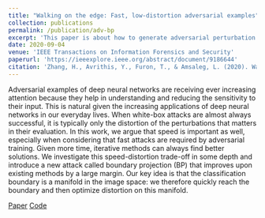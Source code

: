 ```yaml
---
title: "Walking on the edge: Fast, low-distortion adversarial examples"
collection: publications
permalink: /publication/adv-bp
excerpt: 'This paper is about how to generate adversarial perturbation efficiently.'
date: 2020-09-04
venue: 'IEEE Transactions on Information Forensics and Security'
paperurl: 'https://ieeexplore.ieee.org/abstract/document/9186644'
citation: 'Zhang, H., Avrithis, Y., Furon, T., & Amsaleg, L. (2020). Walking on the edge: Fast, low-distortion adversarial examples. IEEE Transactions on Information Forensics and Security, 16, 701-713.'
---
```

Adversarial examples of deep neural networks are receiving ever increasing attention because they help in understanding and reducing the sensitivity to their input. This is natural given the increasing applications of deep neural networks in our everyday lives. When white-box attacks are almost always successful, it is typically only the distortion of the perturbations that matters in their evaluation. In this work, we argue that speed is important as well, especially when considering that fast attacks are required by adversarial training. Given more time, iterative methods can always find better solutions. We investigate this speed-distortion trade-off in some depth and introduce a new attack called boundary projection (BP) that improves upon existing methods by a large margin. Our key idea is that the classification boundary is a manifold in the image space: we therefore quickly reach the boundary and then optimize distortion on this manifold.

[Paper]([http://academicpages.github.io/files/paper1.pdf](https://ieeexplore.ieee.org/abstract/document/9186644))
[Code](https://github.com/hanwei0912/walking-on-the-edge-fast-low-distortion-adversarial-examples)
